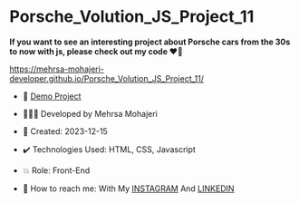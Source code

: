 # Porsche_Volution_JS_Project_11

**If you want to see an interesting project about Porsche cars from the 30s to now with js, please check out my code ♥️👀**

https://mehrsa-mohajeri-developer.github.io/Porsche_Volution_JS_Project_11/

- 🔗 [Demo Project]()
  
- 👩🏻‍💻 Developed by Mehrsa Mohajeri

- 📆 Created: 2023-12-15

- ✔️ Technologies Used: HTML, CSS, Javascript

- 💥 Role: Front-End

- 📲 How to reach me: With My [INSTAGRAM](https://www.instagram.com/mehrsa_mohajeri_developer) And [LINKEDIN](https://www.linkedin.com/in/mehrsa-mohajeri-developer)
  

